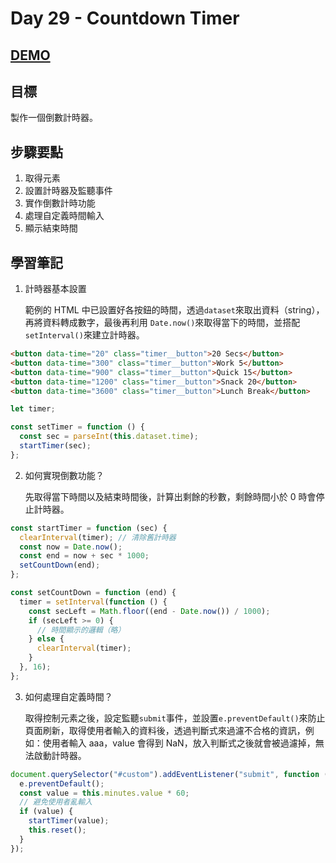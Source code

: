 # Day 29 - Countdown Timer

## [DEMO](https://ayating.github.io/JavaScript30/29%20-%20Countdown%20Timer/index.html)

## 目標

製作一個倒數計時器。

## 步驟要點

1. 取得元素
2. 設置計時器及監聽事件
3. 實作倒數計時功能
4. 處理自定義時間輸入
5. 顯示結束時間

## 學習筆記

1. 計時器基本設置

   範例的 HTML 中已設置好各按鈕的時間，透過`dataset`來取出資料（string），再將資料轉成數字，最後再利用 `Date.now()`來取得當下的時間，並搭配`setInterval()`來建立計時器。

```html
<button data-time="20" class="timer__button">20 Secs</button>
<button data-time="300" class="timer__button">Work 5</button>
<button data-time="900" class="timer__button">Quick 15</button>
<button data-time="1200" class="timer__button">Snack 20</button>
<button data-time="3600" class="timer__button">Lunch Break</button>
```

```js
let timer;

const setTimer = function () {
  const sec = parseInt(this.dataset.time);
  startTimer(sec);
};
```

2. 如何實現倒數功能？

   先取得當下時間以及結束時間後，計算出剩餘的秒數，剩餘時間小於 0 時會停止計時器。

```js
const startTimer = function (sec) {
  clearInterval(timer); // 清除舊計時器
  const now = Date.now();
  const end = now + sec * 1000;
  setCountDown(end);
};

const setCountDown = function (end) {
  timer = setInterval(function () {
    const secLeft = Math.floor((end - Date.now()) / 1000);
    if (secLeft >= 0) {
      // 時間顯示的邏輯（略）
    } else {
      clearInterval(timer);
    }
  }, 16);
};
```

3. 如何處理自定義時間？

   取得控制元素之後，設定監聽`submit`事件，並設置`e.preventDefault()`來防止頁面刷新，取得使用者輸入的資料後，透過判斷式來過濾不合格的資訊，例如：使用者輸入 aaa，value 會得到 NaN，放入判斷式之後就會被過濾掉，無法啟動計時器。

```js
document.querySelector("#custom").addEventListener("submit", function (e) {
  e.preventDefault();
  const value = this.minutes.value * 60;
  // 避免使用者亂輸入
  if (value) {
    startTimer(value);
    this.reset();
  }
});
```
